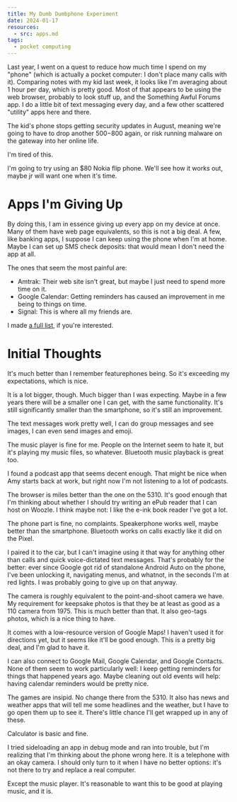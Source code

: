 ```yaml
---
title: My Dumb Dumbphone Experiment
date: 2024-01-17
resources:
  - src: apps.md
tags:
  - pocket computing
---
```


Last year,
I went on a quest to reduce how much time I spend on my "phone"
(which is actually a pocket computer: I don't place many calls with it).
Comparing notes with my kid last week,
it looks like I'm averaging about 1 hour per day,
which is pretty good.
Most of that appears to be using the web browser,
probably to look stuff up,
and the Something Awful Forums app.
I do a little bit of text messaging every day,
and a few other scattered "utility" apps here and there.

The kid's phone stops getting security updates in August,
meaning we're going to have to drop another $500-$800 again,
or risk running malware on the gateway into her online life.

I'm tired of this.

I'm going to try using an $80 Nokia flip phone.
We'll see how it works out,
maybe jr will want one when it's time.


# Apps I'm Giving Up

By doing this,
I am in essence giving up every app on my device at once.
Many of them have web page equivalents,
so this is not a big deal.
A few, like banking apps,
I suppose I can keep using the phone when I'm at home.
Maybe I can set up SMS check deposits:
that would mean I don't need the app at all.

The ones that seem the most painful are:

* Amtrak: Their web site isn't great, but maybe I just need to spend more time on it.
* Google Calendar: Getting reminders has caused an improvement in me being to things on time.
* Signal: This is where all my friends are.

I made [a full list](apps/),
if you're interested.


# Initial Thoughts

It's much better than I remember featurephones being.
So it's exceeding my expectations,
which is nice.

It is a lot bigger, though.
Much bigger than I was expecting.
Maybe in a few years there will be a smaller one I can get,
with the same functionality.
It's still significantly smaller than the smartphone,
so it's still an improvement.

The text messages work pretty well,
I can do group messages and see images,
I can even send images and emoji.

The music player is fine for me.
People on the Internet seem to hate it,
but it's playing my music files,
so whatever.
Bluetooth music playback is great too.

I found a podcast app that seems decent enough.
That might be nice when Amy starts back at work,
but right now I'm not listening to a lot of podcasts.

The browser is miles better than the one on the 5310.
It's good enough that I'm thinking about whether I should try writing an ePub reader
that I can host on Woozle.
I think maybe not:
I like the e-ink book reader I've got a lot.

The phone part is fine, no complaints.
Speakerphone works well, maybe better than the smartphone.
Bluetooth works on calls exactly like it did on the Pixel.

I paired it to the car,
but I can't imagine using it that way for anything other than calls
and quick voice-dictated text messages.
That's probably for the better:
ever since Google got rid of standalone Android Auto on the phone,
I've been unlocking it, navigating menus, and whatnot,
in the seconds I'm at red lights.
I was probably going to give up on that anyway.

The camera is roughly equivalent to the point-and-shoot camera we have.
My requirement for keepsake photos is that they be at least as good as a 110 camera from 1975.
This is much better than that.
It also geo-tags photos, which is a nice thing to have.

It comes with a low-resource version of Google Maps!
I haven't used it for directions yet,
but it seems like it'll be good enough.
This is a pretty big deal,
and I'm glad to have it.

I can also connect to Google Mail,
Google Calendar,
and Google Contacts.
None of them seem to work particularly well:
I keep getting reminders for things that happened years ago.
Maybe cleaning out old events will help:
having calendar reminders would be pretty nice.

The games are insipid.
No change there from the 5310.
It also has news and weather apps that will tell me some headlines and the weather,
but I have to go open them up to see it.
There's little chance I'll get wrapped up in any of these.

Calculator is basic and fine.

I tried sideloading an app in debug mode and ran into trouble,
but I'm realizing that I'm thinking about the phone wrong here.
It is a telephone with an okay camera.
I should only turn to it when I have no better options:
it's not there to try and replace a real computer.

Except the music player.
It's reasonable to want this to be good at playing music,
and it is.

